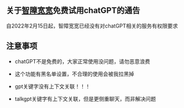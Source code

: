 ## 关于[智障宽宽](https://kuankuan2007.gitee.io/docs/qq-robot/)免费试用chatGPT的通告

自2022年2月15日起，智障宽宽已经没有对chatGPT相关的服务有权限要求

## 注意事项

+ chatGPT不是免费的，大家正常使用没问题，请勿恶意浪费

+ 这个功能有黑名单设置，不合理的使用会被我拉黑掉

+ gpt关键字没有上下文关联！！！

+ talkgpt关键字有上下文关联，但是更侧重聊天，而非解决问题




